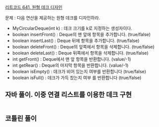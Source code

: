 [리트코드 641. 원형 데크 디자인](https://leetcode.com/problems/design-circular-deque/description/)

문제 : 다음 연산을 제공하는 원형 데크를 디자인하라.

- MyCircularDeque(int k) : 데크 크기를 k로 지정하는 생성자이다.
- boolean insertFront() : Deque의 맨 앞에 항목을 추가합니다. (true/false)
- boolean insertLast() : Deque 뒤에 항목을 추가합니다. (true/false)
- boolean deleteFront() : Deque의 앞쪽에서 항목을 삭제합니다. (true/false)
- boolean deleteLast() : Deque 뒤쪽에서 항목을 삭제합니다. (true/false)
- int getFront() : Deque에서 맨 앞 항목을 반환합니다. (value/-1)
- int getRear() : Deque의 마지막 항목을 반환합니다. (value/-1)
- boolean isEmpty() : 데크가 비어 있는지 여부를 반환합니다 (true/false)
- boolean isFull() : 데크가 가득 찼는지 여부 를 반환합니다 (true/false)

## 자바 풀이. 이중 연결 리스트를 이용한 데크 구현
```java
```

## 코틀린 풀이
```kotlin
```
